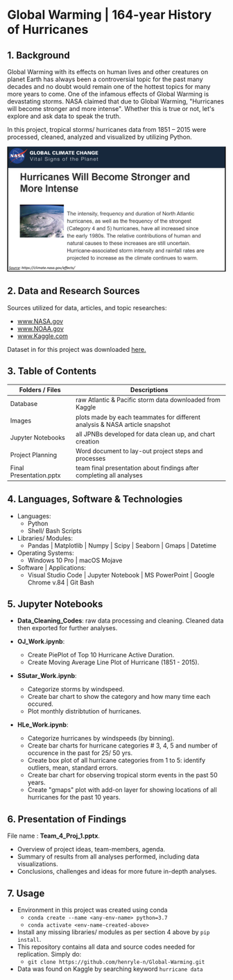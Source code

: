 # Global Warming | 164-year History of Hurricanes
## 1. Background
Global Warming with its effects on human lives and other creatures on planet Earth has always been a controversial topic for the past many decades and no doubt would remain one of the hottest topics for many more years to come. One of the infamous effects of Global Warming is devastating storms. NASA claimed that due to Global Warming, "Hurricanes will become stronger and more intense". Whether this is true or not, let's explore and ask data to speak the truth.

In this project, tropical storms/ hurricanes data from 1851 – 2015 were processed, cleaned, analyzed and visualized by utilizing Python.

![Image description](./Images/NASA-post.png)


## 2. Data and Research Sources
Sources utilized for data, articles, and topic researches:
   - www.NASA.gov
   - www.NOAA.gov
   - www.Kaggle.com

Dataset in for this project was downloaded <a href="https://www.kaggle.com/noaa/hurricane-database" alt="go to Kaggle and search for hurricane data">here.</a>

## 3. Table of Contents
Folders / Files | Descriptions
--------------- | ------------
Database | raw Atlantic & Pacific storm data downloaded from Kaggle
Images | plots made by each teammates for different analysis & NASA article snapshot
Jupyter Notebooks | all JPNBs developed for data clean up, and chart creation
Project Planning | Word document to lay-out project steps and processes
Final Presentation.pptx | team final presentation about findings after completing all analyses

## 4. Languages, Software & Technologies
* Languages:
  * Python
  * Shell/ Bash Scripts
* Libraries/ Modules:
  * Pandas | Matplotlib | Numpy | Scipy | Seaborn | Gmaps | Datetime
* Operating Systems:
  * Windows 10 Pro | macOS Mojave
* Software | Applications:
  * Visual Studio Code | Jupyter Notebook | MS PowerPoint | Google Chrome v.84 | Git Bash

## 5. Jupyter Notebooks
* **Data_Cleaning_Codes**: raw data processing and cleaning. Cleaned data then exported for further analyses.
   
* **OJ_Work.ipynb**:   
  * Create PiePlot of Top 10 Hurricane Active Duration.
  * Create Moving Average Line Plot of Hurricane (1851 - 2015).
    
* **SSutar_Work.ipynb**:  
  * Categorize storms by windspeed.
  * Create bar chart to show the category and how many time each occured.
  * Plot monthly distribtution of hurricanes.

* **HLe_Work.ipynb**:  
   * Categorize hurricanes by windspeeds (by binning).
   * Create bar charts for hurricane categories # 3, 4, 5 and number of occurence in the past for 25/ 50 yrs.
   * Create box plot of all hurricane categories from 1 to 5: identify outliers, mean, standard errors.
   * Create bar chart for observing tropical storm events in the past 50 years.
   * Create "gmaps" plot with add-on layer for showing locations of all hurricanes for the past 10 years. 

## 6. Presentation of Findings
File name : **Team_4_Proj_1.pptx**.
- Overview of project ideas, team-members, agenda.
- Summary of results from all analyses performed, including data visualizations.
- Conclusions, challenges and ideas for more future in-depth analyses.

## 7. Usage
* Environment in this project was created using conda
  * `conda create --name <any-env-name> python=3.7`
  * `conda activate <env-name-created-above>`
* Install any missing libraries/ modules as per section 4 above by `pip install`.
* This repository contains all data and source codes needed for replication. Simply do: 
  * `git clone https://github.com/henryle-n/Global-Warming.git`
* Data was found on Kaggle by searching keyword `hurricane data`
